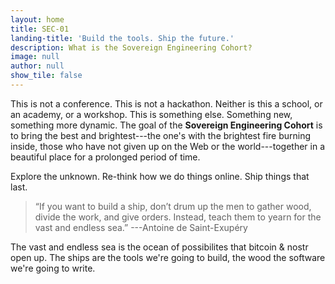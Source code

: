 ```yaml
---
layout: home
title: SEC-01
landing-title: 'Build the tools. Ship the future.'
description: What is the Sovereign Engineering Cohort?
image: null
author: null
show_tile: false
---
```


This is not a conference. This is not a hackathon. Neither is this a school, or
an academy, or a workshop. This is something else. Something new, something more
dynamic. The goal of the **Sovereign Engineering Cohort** is to bring the best
and brightest---the one's with the brightest fire burning inside, those who have
not given up on the Web or the world---together in a beautiful place for a
prolonged period of time.

Explore the unknown. Re-think how we do things online. Ship things that last.

> “If you want to build a ship, don’t drum up the men to gather wood, divide the
work, and give orders. Instead, teach them to yearn for the vast and endless
sea.” ---Antoine de Saint-Exupéry

The vast and endless sea is the ocean of possibilites that bitcoin & nostr open
up. The ships are the tools we're going to build, the wood the software we're
going to write.
